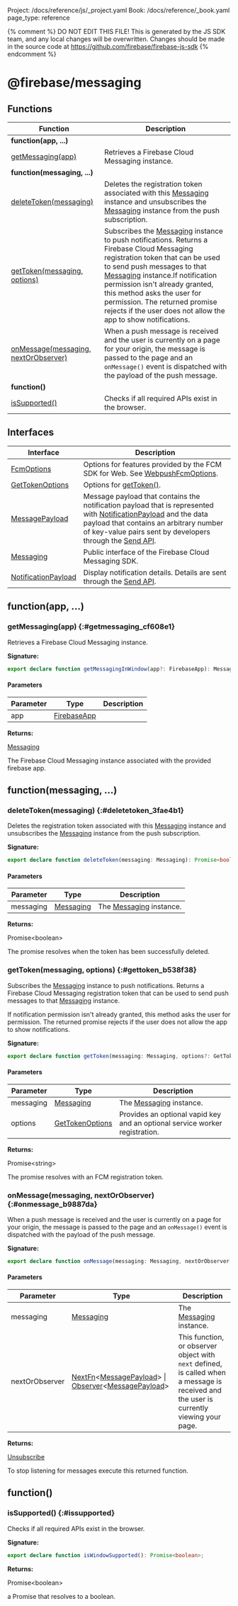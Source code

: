 Project: /docs/reference/js/_project.yaml
Book: /docs/reference/_book.yaml
page_type: reference

{% comment %}
DO NOT EDIT THIS FILE!
This is generated by the JS SDK team, and any local changes will be
overwritten. Changes should be made in the source code at
https://github.com/firebase/firebase-js-sdk
{% endcomment %}

# @firebase/messaging

## Functions

|  Function | Description |
|  --- | --- |
|  <b>function(app, ...)</b> |
|  [getMessaging(app)](./messaging_.md#getmessaging_cf608e1) | Retrieves a Firebase Cloud Messaging instance. |
|  <b>function(messaging, ...)</b> |
|  [deleteToken(messaging)](./messaging_.md#deletetoken_3fae4b1) | Deletes the registration token associated with this [Messaging](./messaging_.messaging.md#messaging_interface) instance and unsubscribes the [Messaging](./messaging_.messaging.md#messaging_interface) instance from the push subscription. |
|  [getToken(messaging, options)](./messaging_.md#gettoken_b538f38) | Subscribes the [Messaging](./messaging_.messaging.md#messaging_interface) instance to push notifications. Returns a Firebase Cloud Messaging registration token that can be used to send push messages to that [Messaging](./messaging_.messaging.md#messaging_interface) instance.<!-- -->If notification permission isn't already granted, this method asks the user for permission. The returned promise rejects if the user does not allow the app to show notifications. |
|  [onMessage(messaging, nextOrObserver)](./messaging_.md#onmessage_b9887da) | When a push message is received and the user is currently on a page for your origin, the message is passed to the page and an <code>onMessage()</code> event is dispatched with the payload of the push message. |
|  <b>function()</b> |
|  [isSupported()](./messaging_.md#issupported) | Checks if all required APIs exist in the browser. |

## Interfaces

|  Interface | Description |
|  --- | --- |
|  [FcmOptions](./messaging_.fcmoptions.md#fcmoptions_interface) | Options for features provided by the FCM SDK for Web. See [WebpushFcmOptions](https://firebase.google.com/docs/reference/fcm/rest/v1/projects.messages#webpushfcmoptions)<!-- -->. |
|  [GetTokenOptions](./messaging_.gettokenoptions.md#gettokenoptions_interface) | Options for [getToken()](./messaging_.md#gettoken_b538f38)<!-- -->. |
|  [MessagePayload](./messaging_.messagepayload.md#messagepayload_interface) | Message payload that contains the notification payload that is represented with [NotificationPayload](./messaging_.notificationpayload.md#notificationpayload_interface) and the data payload that contains an arbitrary number of key-value pairs sent by developers through the [Send API](https://firebase.google.com/docs/reference/fcm/rest/v1/projects.messages#notification)<!-- -->. |
|  [Messaging](./messaging_.messaging.md#messaging_interface) | Public interface of the Firebase Cloud Messaging SDK. |
|  [NotificationPayload](./messaging_.notificationpayload.md#notificationpayload_interface) | Display notification details. Details are sent through the [Send API](https://firebase.google.com/docs/reference/fcm/rest/v1/projects.messages#notification)<!-- -->. |

## function(app, ...)

### getMessaging(app) {:#getmessaging_cf608e1}

Retrieves a Firebase Cloud Messaging instance.

<b>Signature:</b>

```typescript
export declare function getMessagingInWindow(app?: FirebaseApp): Messaging;
```

#### Parameters

|  Parameter | Type | Description |
|  --- | --- | --- |
|  app | [FirebaseApp](./app.firebaseapp.md#firebaseapp_interface) |  |

<b>Returns:</b>

[Messaging](./messaging_.messaging.md#messaging_interface)

The Firebase Cloud Messaging instance associated with the provided firebase app.

## function(messaging, ...)

### deleteToken(messaging) {:#deletetoken_3fae4b1}

Deletes the registration token associated with this [Messaging](./messaging_.messaging.md#messaging_interface) instance and unsubscribes the [Messaging](./messaging_.messaging.md#messaging_interface) instance from the push subscription.

<b>Signature:</b>

```typescript
export declare function deleteToken(messaging: Messaging): Promise<boolean>;
```

#### Parameters

|  Parameter | Type | Description |
|  --- | --- | --- |
|  messaging | [Messaging](./messaging_.messaging.md#messaging_interface) | The [Messaging](./messaging_.messaging.md#messaging_interface) instance. |

<b>Returns:</b>

Promise&lt;boolean&gt;

The promise resolves when the token has been successfully deleted.

### getToken(messaging, options) {:#gettoken_b538f38}

Subscribes the [Messaging](./messaging_.messaging.md#messaging_interface) instance to push notifications. Returns a Firebase Cloud Messaging registration token that can be used to send push messages to that [Messaging](./messaging_.messaging.md#messaging_interface) instance.

If notification permission isn't already granted, this method asks the user for permission. The returned promise rejects if the user does not allow the app to show notifications.

<b>Signature:</b>

```typescript
export declare function getToken(messaging: Messaging, options?: GetTokenOptions): Promise<string>;
```

#### Parameters

|  Parameter | Type | Description |
|  --- | --- | --- |
|  messaging | [Messaging](./messaging_.messaging.md#messaging_interface) | The [Messaging](./messaging_.messaging.md#messaging_interface) instance. |
|  options | [GetTokenOptions](./messaging_.gettokenoptions.md#gettokenoptions_interface) | Provides an optional vapid key and an optional service worker registration. |

<b>Returns:</b>

Promise&lt;string&gt;

The promise resolves with an FCM registration token.

### onMessage(messaging, nextOrObserver) {:#onmessage_b9887da}

When a push message is received and the user is currently on a page for your origin, the message is passed to the page and an `onMessage()` event is dispatched with the payload of the push message.

<b>Signature:</b>

```typescript
export declare function onMessage(messaging: Messaging, nextOrObserver: NextFn<MessagePayload> | Observer<MessagePayload>): Unsubscribe;
```

#### Parameters

|  Parameter | Type | Description |
|  --- | --- | --- |
|  messaging | [Messaging](./messaging_.messaging.md#messaging_interface) | The [Messaging](./messaging_.messaging.md#messaging_interface) instance. |
|  nextOrObserver | [NextFn](./util.md#nextfn)<!-- -->&lt;[MessagePayload](./messaging_.messagepayload.md#messagepayload_interface)<!-- -->&gt; \| [Observer](./util.observer.md#observer_interface)<!-- -->&lt;[MessagePayload](./messaging_.messagepayload.md#messagepayload_interface)<!-- -->&gt; | This function, or observer object with <code>next</code> defined, is called when a message is received and the user is currently viewing your page. |

<b>Returns:</b>

[Unsubscribe](./util.md#unsubscribe)

To stop listening for messages execute this returned function.

## function()

### isSupported() {:#issupported}

Checks if all required APIs exist in the browser.

<b>Signature:</b>

```typescript
export declare function isWindowSupported(): Promise<boolean>;
```
<b>Returns:</b>

Promise&lt;boolean&gt;

a Promise that resolves to a boolean.

